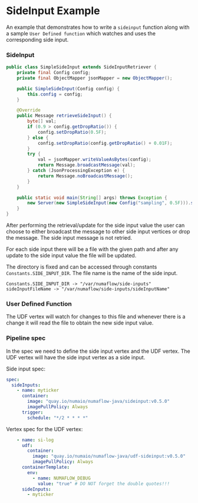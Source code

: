 # SideInput Example

An example that demonstrates how to write a `sideinput` function along with a sample `User Defined function`
which watches and uses the corresponding side input.

### SideInput
```java
public class SimpleSideInput extends SideInputRetriever {
    private final Config config;
    private final ObjectMapper jsonMapper = new ObjectMapper();

    public SimpleSideInput(Config config) {
        this.config = config;
    }

    @Override
    public Message retrieveSideInput() {
        byte[] val;
        if (0.9 > config.getDropRatio()) {
            config.setDropRatio(0.5F);
        } else {
            config.setDropRatio(config.getDropRatio() + 0.01F);
        }
        try {
            val = jsonMapper.writeValueAsBytes(config);
            return Message.broadcastMessage(val);
        } catch (JsonProcessingException e) {
            return Message.noBroadcastMessage();
        }
    }

    public static void main(String[] args) throws Exception {
        new Server(new SimpleSideInput(new Config("sampling", 0.5F))).start();
    }
}
```
After performing the retrieval/update for the side input value the user can choose to either broadcast the
message to other side input vertices or drop the message. The side input message is not retried.

For each side input there will be a file with the given path and after any update to the side input value the file will
be updated.

The directory is fixed and can be accessed through constants `Constants.SIDE_INPUT_DIR`.
The file name is the name of the side input.
```text
Constants.SIDE_INPUT_DIR -> "/var/numaflow/side-inputs"
sideInputFileName -> "/var/numaflow/side-inputs/sideInputName"
```

### User Defined Function

The UDF vertex will watch for changes to this file and whenever there is a change it will read the file to obtain the new side input value.

### Pipeline spec

In the spec we need to define the side input vertex and the UDF vertex. The UDF vertex will have the side input vertex as a side input.

Side input spec:
```yaml
spec:
  sideInputs:
    - name: myticker
      container:
        image: "quay.io/numaio/numaflow-java/sideinput:v0.5.0"
        imagePullPolicy: Always
      trigger:
        schedule: "*/2 * * * *"

```

Vertex spec for the UDF vertex:
```yaml
    - name: si-log
      udf:
        container:
          image: "quay.io/numaio/numaflow-java/udf-sideinput:v0.5.0"
          imagePullPolicy: Always
      containerTemplate:
        env:
          - name: NUMAFLOW_DEBUG
            value: "true" # DO NOT forget the double quotes!!!
      sideInputs:
        - myticker
```

